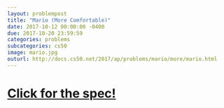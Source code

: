 ```yaml
---
layout: problempost
title: "Mario (More Comfortable)"
date: 2017-10-12 00:00:00 -0400
due: 2017-10-20 23:59:59
categories: problems
subcategories: cs50
image: mario.jpg
outurl: http://docs.cs50.net/2017/ap/problems/mario/more/mario.html
---
```


# [Click for the spec!]({{page.outurl}})
